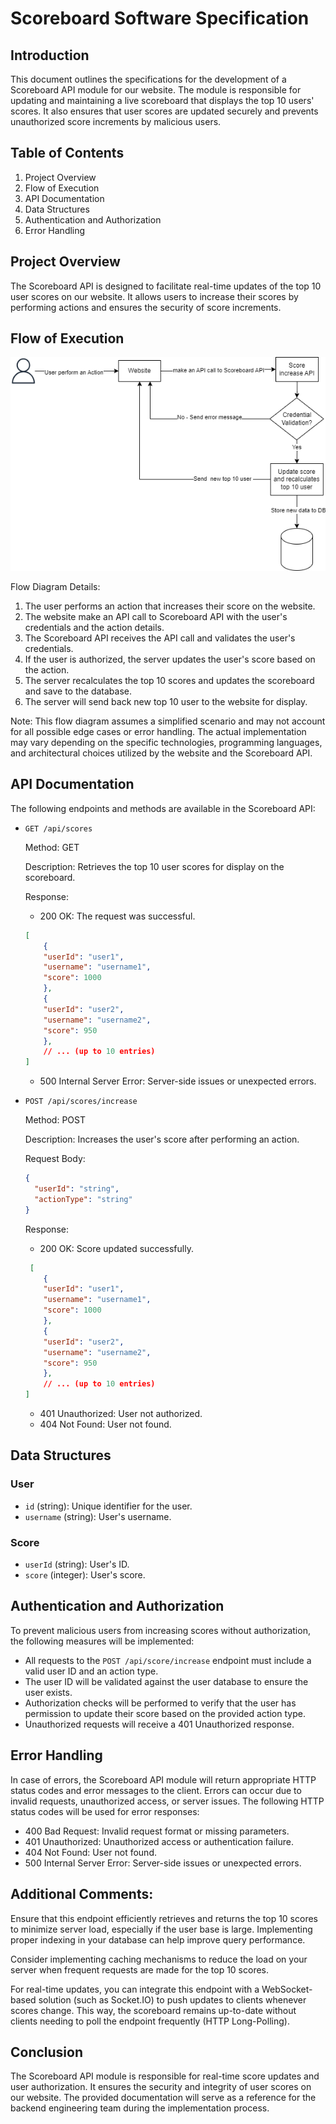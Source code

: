 Scoreboard Software Specification
===================================

Introduction
------------

This document outlines the specifications for the development of a Scoreboard API module for our website. The module is responsible for updating and maintaining a live scoreboard that displays the top 10 users' scores. It also ensures that user scores are updated securely and prevents unauthorized score increments by malicious users.

Table of Contents
-----------------

1.  Project Overview
2.  Flow of Execution
4.  API Documentation
5.  Data Structures
6.  Authentication and Authorization
7.  Error Handling


Project Overview
---------------

The Scoreboard API is designed to facilitate real-time updates of the top 10 user scores on our website. It allows users to increase their scores by performing actions and ensures the security of score increments.

Flow of Execution
-----------------

![flow-diagram]

Flow Diagram Details:

1.  The user performs an action that increases their score on the website.
2.  The website make an API call to Scoreboard API with the user's credentials and the action details.
3.  The Scoreboard API receives the API call and validates the user's credentials.
4.  If the user is authorized, the server updates the user's score based on the action.
5.  The server recalculates the top 10 scores and updates the scoreboard and save to the database.
6.  The server will send back new top 10 user to the website for display.

Note: This flow diagram assumes a simplified scenario and may not account for all possible edge cases or error handling. The actual implementation may vary depending on the specific technologies, programming languages, and architectural choices utilized by the website and the Scoreboard API.


API Documentation
---------------------

The following endpoints and methods are available in the Scoreboard API:

-   `GET /api/scores`

    Method: GET

    Description: Retrieves the top 10 user scores for display on the scoreboard.

    Response:

    -   200 OK: The request was successful.

    ```json 
    [
        {
        "userId": "user1",
        "username": "username1",
        "score": 1000
        },
        {
        "userId": "user2",
        "username": "username2",
        "score": 950
        },
        // ... (up to 10 entries)
    ]
    ``` 
    -   500 Internal Server Error: Server-side issues or unexpected errors.


-   `POST /api/scores/increase`

    Method: POST

    Description: Increases the user's score after performing an action.

    Request Body:

    ```json 
    {
      "userId": "string",
      "actionType": "string"
    }
    ```

    Response:

    -   200 OK: Score updated successfully.

    ```json 
     [
        {
        "userId": "user1",
        "username": "username1",
        "score": 1000
        },
        {
        "userId": "user2",
        "username": "username2",
        "score": 950
        },
        // ... (up to 10 entries)
    ]
    ```

    -   401 Unauthorized: User not authorized.
    -   404 Not Found: User not found.

Data Structures
---------------

### User

-   `id` (string): Unique identifier for the user.
-   `username` (string): User's username.

### Score

-   `userId` (string): User's ID.
-   `score` (integer): User's score.

Authentication and Authorization
--------------------------------

To prevent malicious users from increasing scores without authorization, the following measures will be implemented:

-   All requests to the `POST /api/score/increase` endpoint must include a valid user ID and an action type.
-   The user ID will be validated against the user database to ensure the user exists.
-   Authorization checks will be performed to verify that the user has permission to update their score based on the provided action type.
-   Unauthorized requests will receive a 401 Unauthorized response.

Error Handling
--------------

In case of errors, the Scoreboard API module will return appropriate HTTP status codes and error messages to the client. Errors can occur due to invalid requests, unauthorized access, or server issues. The following HTTP status codes will be used for error responses:

-   400 Bad Request: Invalid request format or missing parameters.
-   401 Unauthorized: Unauthorized access or authentication failure.
-   404 Not Found: User not found.
-   500 Internal Server Error: Server-side issues or unexpected errors.


Additional Comments:
-----------------

Ensure that this endpoint efficiently retrieves and returns the top 10 scores to minimize server load, especially if the user base is large. Implementing proper indexing in your database can help improve query performance.

Consider implementing caching mechanisms to reduce the load on your server when frequent requests are made for the top 10 scores.

For real-time updates, you can integrate this endpoint with a WebSocket-based solution (such as Socket.IO) to push updates to clients whenever scores change. This way, the scoreboard remains up-to-date without clients needing to poll the endpoint frequently (HTTP Long-Polling).

Conclusion
----------

The Scoreboard API module is responsible for real-time score updates and user authorization. It ensures the security and integrity of user scores on our website. The provided documentation will serve as a reference for the backend engineering team during the implementation process.


<!-- MARKDOWN LINKS & IMAGES -->
[flow-diagram]: flow-diagram.png